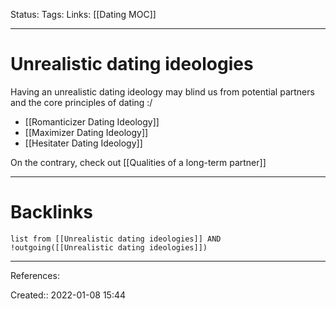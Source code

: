 Status: 
Tags: 
Links: [[Dating MOC]]
___
# Unrealistic dating ideologies
Having an unrealistic dating ideology may blind us from potential partners and the core principles of dating :/
- [[Romanticizer Dating Ideology]]
- [[Maximizer Dating Ideology]]
- [[Hesitater Dating Ideology]]

On the contrary, check out [[Qualities of a long-term partner]]
___
# Backlinks
```dataview
list from [[Unrealistic dating ideologies]] AND !outgoing([[Unrealistic dating ideologies]])
```
___
References:

Created:: 2022-01-08 15:44

